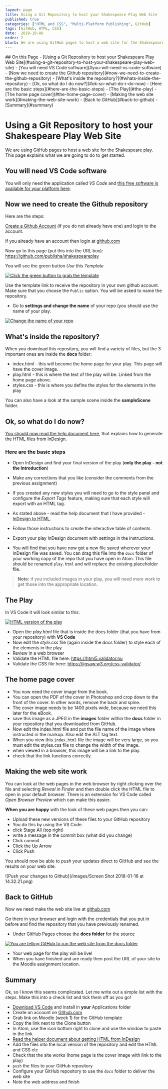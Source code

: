 ```yaml
---
layout: page
title: Using a Git Repository to host your Shakespeare Play Web Site
published: true
categories: ["HTML and CSS", "Multi-Platform Publishing", GitHub]
tags: [GitHub, HTML, CSS]
date:  2019-10-08
order: 2
blurb: We are using GitHub pages to host a web site for the Shakespeare play. This page explains what we are going to do to get started.
---
```

<!-- TOC depthFrom:2 depthTo:2 withLinks:1 updateOnSave:1 orderedList:0 -->
<section class='toc'>
## On this Page
- [Using a Git Repository to host your Shakespeare Play Web Site](#using-a-git-repository-to-host-your-shakespeare-play-web-site)
  - [You will need VS Code software](#you-will-need-vs-code-software)
  - [Now we need to create the Github repository](#now-we-need-to-create-the-github-repository)
  - [What's inside the repository?](#whats-inside-the-repository)
  - [Ok, so what do I do now?](#ok-so-what-do-i-do-now)
    - [Here are the basic steps](#here-are-the-basic-steps)
  - [The Play](#the-play)
  - [The home page cover](#the-home-page-cover)
  - [Making the web site work](#making-the-web-site-work)
  - [Back to GitHub](#back-to-github)
  - [Summary](#summary)

</section><!-- /TOC -->

# Using a Git Repository to host your Shakespeare Play Web Site

We are using GitHub pages to host a web site for the Shakespeare play. This page explains what we are going to do to get started.

## You will need VS Code software

You will only need the application called _VS Code_ and [this free software is available for your platform here][deb319f2].

  [deb319f2]: https://code.visualstudio.com/download "Grab VS code"

## Now we need to create the Github repository

Here are the steps:

[Create a Github Account][8c08ca4b] (if you do not already have one) and login to the account.

If you already have an account then login at [github.com](https://github.com)

  [8c08ca4b]: https://github.com "Go to GitHub and create and account or login if you already have one"

Now go to this page (put this into the URL box): https://github.com/publisha/shakespeareplay

You will see the green button _Use this Template_

[![Click the green button to grab the template](/images/templategrab.png)](/images/templategrab.png)

Use the template link to receive the repository in your own github account. Make sure that you choose the `Public` option. You will be asked to name the repository.

- Go to **settings and change the name** of your repo (you should use the name of your play.

[![Change the name of your repo](/images/2017/01/changethenameofRepo.png)](/images/2017/01/changethenameofRepo.png)

## What's inside the repository?

When you download this repository, you will find a variety of files, but the 3 important ones are inside the **docs** folder:

- index.html - this will become the home page for your play. This page will have the cover image.
- play.html - this is where the text of the play will be. Linked from the home page above.
- styles.css -  this is where you define the styles for the elements in the play

You can also have a look at the sample scene inside the **sampleScene** folder.

## Ok, so what do I do now?
[You should now read the help document here][9bf3210c], that explains how to generate the HTML files from InDesign.

  [9bf3210c]: https://publisha.github.io/pages/InDesign_to_HTML/ "This gives you comprehensive information needed to build the HTML from InDesign."

### Here are the basic steps

- Open InDesign and find your final version of the play (**only the play - not the Introduction**)
- Make any corrections that you like (consider the comments from the previous assignment)
- If you created any new styles you will need to go to the style panel and configure the _Export Tags_ feature, making sure that each style will export with an HTML tag.
- As stated above - read the help document that I have provided - [InDesign to HTML][2aa24c4b].
- Follow those instructions to create the interactive table of contents.
- Export your play InDesign document with settings in the instructions.
- You will find that you have now got a new file saved wherever your InDesign file was saved. You can drag this file into the `docs` folder of your working copy of the repo that you have open in Atom. This file should be renamed `play.html` and will replace the existing placeholder file.

  [2aa24c4b]: /pages/InDesign_to_HTML/ "read this for a thorough explanation"

> **Note:** if you included images in your play, you will need more work to get those into the appropriate location.

## The Play

In VS Code it will look similar to this:

[![HTML version of the play](/images/2017/01/yourexportedplay.png)](/images/2017/01/yourexportedplay.png)

- Open the _play.html_ file that is inside the docs folder (that you have from your repository) with **VS Code**
- Now edit the _style.css_ file (again inside the docs folder) to style each of the elements in the play
- Review in a web browser
- Validate the HTML file here: https://html5.validator.nu
- Validate the CSS file here: https://jigsaw.w3.org/css-validator/

## The home page cover
- You now need the cover image from the book.
- You can open the PDF of the cover in Photoshop and crop down to the front of the cover. In other words, remove the back and spine.
- The cover image needs to be 1400 pixels wide, because we need this later for the eBook.
- save this image as a JPEG in the **images** folder within the **docs** folder in your repository that you downloaded from GitHub.
- Now edit the index.html file and put the file name of the image where instructed in the markup. Also edit the ALT tag text.
- When you view this `index.html` file the image will be very large, so you must edit the styles.css file to change the width of the image.
- when viewed in a browser, this image will be a link to the play.
- check that the link functions correctly.

## Making the web site work
You can look at the web pages in the web browser by right clicking over the file and selecting _Reveal in Finder_ and then double click the HTML file to open in your default browser. There is an extension for VS Code called _Open Browser Preview_ which can make this easier.

**When you are happy** with the look of these web pages then you can:
- Upload these new versions of these files to your GitHub repository
- You do this by using the VS Code.
- click Stage All (top right)
- write a message in the commit box (what did you change)
- Click commit
- Click the Up Arrow
- Click Push

You should now be able to _push_ your updates direct to GitHub and see the results on your web site.


![Push your changes to Github](/images/Screen Shot 2018-01-16 at 14.32.21.png)


## Back to GitHub

Now we need make the web site live at [github.com][448988fc]

  [448988fc]: https://www.github.com "Login at Github"

Go there in your browser and login with the credentials that you put in before and find the repository that you have previously renamed.

- Under GitHub Pages choose the **docs folder** for the source

[![You are telling GitHub to run the web site from the docs folder](/images/2017/01/choose_docsfolder.png)](/images/2017/01/choose_docsfolder.png)

- Your web page for the play will be live!
- When you have finished and are ready then post the URL of your site to the Moodle assignment location.

## Summary

Ok, so I know this seems complicated. Let me write out a simple list with the steps. Make this into a check list and tick them off as you go!

- [Download VS Code](https://code.visualstudio.com/download) and install in **your** Applications folder
- Create an account on [Github.com][fc57320f]
- Grab link on Moodle (week 1) for the GitHub template
- Copy the link next to the Clone button
- In Atom, use the icon bottom right to clone and use the window to paste in the link
- [Read the helper document about getting HTML from InDesign][f0f67b5c]
- Add the files into the local version of the repository and edit the HTML and CSS etc
- Check that the site works (home page is the cover image with link to the play)
- `push` the files to your GitHub repository
- Configure your GitHub repository to use the `docs` folder to deliver the web site
- Note the web address and finish

[fc57320f]: https://www.github.com "Create the account"
  [f0f67b5c]: https://publisha.github.io/pages/InDesign_to_HTML/ "Read this"

